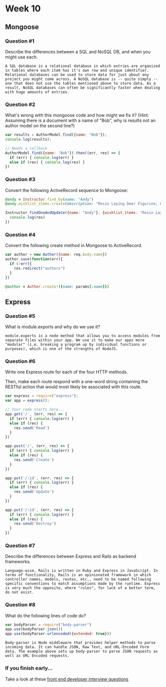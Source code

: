 # Week 10

## Mongoose

### Question #1

Describe the differences between a SQL and NoSQL DB, and when you might use each.

```text
A SQL database is a relational database in which entries are organized in tables where each item has it's own row and unique identifier. Relational databases can be used to store data for just about any project you might come across. A NoSQL database is -- quite simply -- one that does not use the tables mentioned above to store data. As a result, NoSQL databases can often be significantly faster when dealing with huge amounts of entries.
```

### Question #2

What's wrong with this mongoose code and how might we fix it?
(Hint: Assuming there is a document with a name of "Bob", why is results not an author model on the second line?)

```js
var results = AuthorModel.find({name: "Bob"});
console.log(results);
```

```js
// Needs a callback
AuthorModel.find({name: "Bob"}).then((err, res) => {
  if (err) { console.log(err) }
  else if (res) { console.log(res) }
})
```

### Question #3

Convert the following ActiveRecord sequence to Mongoose:

```rb
@andy = Instructor.find_by(name: "Andy")
@andy.wishlist_items.create(description: "Resin Laying Deer Figurine, Gold")
```

```js
Instructor.findOneAndUpdate({name: "Andy"}, {wishlist_items: "Resin Laying Deer Figuring, Gold"}, {new: true}).then(res {
  console.log(res)
})
```

### Question #4

Convert the following create method in Mongoose to ActiveRecord.

```js
var author = new Author({name: req.body.name})
author.save(function(err){
  if (!err){
    res.redirect("authors")
  }
})
```

```rb
@author = Author.create!({name: params[:name]})
```
## Express

### Question #5

What is module.exports and why do we use it?

```text
module.exports is a node method that allows you to access modules from separate files within your app. We use it to make our apps more "modular" (i.e. breaking a program up by individual functions or purposes), which is one of the strengths of NodeJS.
```

### Question #6

Write one Express route for each of the four HTTP methods.

Then, make each route respond with a one-word string containing the RESTful action that would most likely be associated with this route.

```js
var express = require("express");
var app = express();

// Your code starts here...
app.get('/', (err, res) => {
  if (err) { console.log(err) }
  else if (res) {
    res.send('Read')
  }
})

app.post('/', (err, res) => {
  if (err) { console.log(err) }
  else if (res) {
    res.send('Create')
  }
})

app.put('/:id', (err, res) => {
  if (err) { console.log(err) }
  else if (res) {
    res.send('Update')
  }
})

app.put('/:id', (err, res) => {
  if (err) { console.log(err) }
  else if (res) {
    res.send('Destroy')
  }
})
```

### Question #7

Describe the differences between Express and Rails as backend frameworks.

```text
Language-wise, Rails is written in Ruby and Express in JavaScript. In terms of functionality, Rails is an opinionated framework in which controller names, models, routes, etc., need to be named following specific conventions to match assumptions made by the runtime. Express is very much the opposite, where "rules", for lack of a better term, do not exist.
```

### Question #8

What do the following lines of code do?

```js
var bodyParser = require("body-parser")
app.use(bodyParser.json())
app.use(bodyParser.urlencoded({extended: true}))
```

```text
Body-parser is Node middleware that provides helper methods to parse incoming data. It can handle JSON, Raw Text, and URL-Encoded Form data. The example above sets up body-parser to parse JSON requests as well as URL Encoded requests.
```

### If you finish early...

Take a look at these [front end developer interview questions](https://github.com/h5bp/Front-end-Developer-Interview-Questions/blob/master/README.md)
